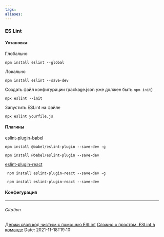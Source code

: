 ```yaml
---
tags: 
aliases: 
---
```

### ES Lint
#### Установка

Глобально 
```
npm install eslint --global 
```

Локально
```
npm install eslint --save-dev
```
Создать файл конфигурации (package.json уже должен быть `npm init`)
```
npx eslint --init
```
Запустить ESLint на файле 
```
npx eslint yourfile.js
```

#### Плагины
[eslint-plugin-babel](https://github.com/babel/eslint-plugin-babel)
``` 
npm install @babel/eslint-plugin --save-dev -g
```
``` 
npm install @babel/eslint-plugin --save-dev
```

[eslint-plugin-react](https://www.npmjs.com/package/eslint-plugin-react)
```
 npm install eslint-plugin-react --save-dev -g
```

```
 npm install eslint-plugin-react --save-dev
```


#### Конфигурация


---
###### Citation
[Держи свой код чистым с помощью ESLint](https://frontend-stuff.com/blog/eslint/)
[Сложно о простом: ESLint в команде](https://habr.com/ru/post/322550/)
Date: 2021-11-18T19:10
